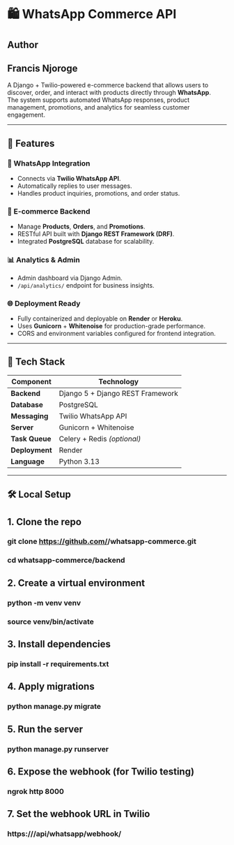 # 🛍️ WhatsApp Commerce API
## Author
## Francis Njoroge

A Django + Twilio-powered e-commerce backend that allows users to discover, order, and interact with products directly through **WhatsApp**.  
The system supports automated WhatsApp responses, product management, promotions, and analytics for seamless customer engagement.

---

## 🚀 Features

### 💬 WhatsApp Integration
- Connects via **Twilio WhatsApp API**.
- Automatically replies to user messages.
- Handles product inquiries, promotions, and order status.

### 🛒 E-commerce Backend
- Manage **Products**, **Orders**, and **Promotions**.
- RESTful API built with **Django REST Framework (DRF)**.
- Integrated **PostgreSQL** database for scalability.

### 📊 Analytics & Admin
- Admin dashboard via Django Admin.
- `/api/analytics/` endpoint for business insights.

### 🌐 Deployment Ready
- Fully containerized and deployable on **Render** or **Heroku**.
- Uses **Gunicorn** + **Whitenoise** for production-grade performance.
- CORS and environment variables configured for frontend integration.

---

## 🧩 Tech Stack

| Component | Technology |
|------------|-------------|
| **Backend** | Django 5 + Django REST Framework |
| **Database** | PostgreSQL |
| **Messaging** | Twilio WhatsApp API |
| **Server** | Gunicorn + Whitenoise |
| **Task Queue** | Celery + Redis *(optional)* |
| **Deployment** | Render |
| **Language** | Python 3.13 |

---

## 🛠️ Local Setup
## 1. Clone the repo
### git clone https://github.com/<your-username>/whatsapp-commerce.git
### cd whatsapp-commerce/backend
## 2. Create a virtual environment
### python -m venv venv
### source venv/bin/activate
## 3. Install dependencies
### pip install -r requirements.txt
## 4. Apply migrations
### python manage.py migrate
## 5. Run the server
### python manage.py runserver
## 6. Expose the webhook (for Twilio testing)
### ngrok http 8000
## 7. Set the webhook URL in Twilio
### https://<ngrok-url>/api/whatsapp/webhook/



